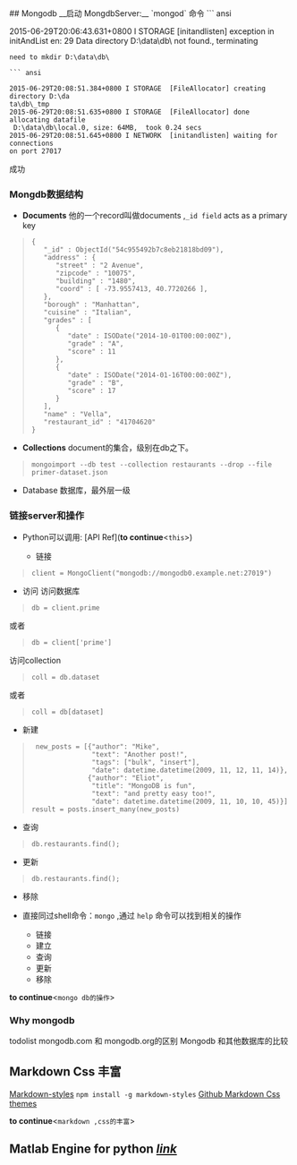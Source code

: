 <link href="http://github.com/yrgoldteeth/darkdowncss/raw/master/darkdown.css"rel="stylesheet"></link> 
## Mongodb
__启动 MongdbServer:__ 
`mongod` 命令
``` ansi

2015-06-29T20:06:43.631+0800 I STORAGE  [initandlisten] exception in initAndList
en: 29 Data directory D:\data\db\ not found., terminating

```
need to mkdir D:\data\db\

``` ansi

2015-06-29T20:08:51.384+0800 I STORAGE  [FileAllocator] creating directory D:\da
ta\db\_tmp
2015-06-29T20:08:51.635+0800 I STORAGE  [FileAllocator] done allocating datafile
 D:\data\db\local.0, size: 64MB,  took 0.24 secs
2015-06-29T20:08:51.645+0800 I NETWORK  [initandlisten] waiting for connections
on port 27017

```
成功
###  Mongdb数据结构
- __Documents__
他的一个record叫做documents ,`_id field` acts as a primary key

>```
>{
>    "_id" : ObjectId("54c955492b7c8eb21818bd09"),
>    "address" : {
>       "street" : "2 Avenue",
>       "zipcode" : "10075",
>       "building" : "1480",
>       "coord" : [ -73.9557413, 40.7720266 ],
>    },
>    "borough" : "Manhattan",
>    "cuisine" : "Italian",
>    "grades" : [
>       {
>          "date" : ISODate("2014-10-01T00:00:00Z"),
>          "grade" : "A",
>          "score" : 11
>       },
>       {
>          "date" : ISODate("2014-01-16T00:00:00Z"),
>          "grade" : "B",
>          "score" : 17
>       }
>    ],
>    "name" : "Vella",
>    "restaurant_id" : "41704620"
> }
>```

- __Collections__
  document的集合，级别在db之下。

> ```
> mongoimport --db test --collection restaurants --drop --file primer-dataset.json
> ```

- Database
  数据库，最外层一级

###  链接server和操作

- Python可以调用: [API Ref](__to continue__<`this`>)

  - 链接

>   ```
>   client = MongoClient("mongodb://mongodb0.example.net:27019")
>   ```

   - 访问
访问数据库

>   ```
>   db = client.prime
>   ```
或者
>   ```
>   db = client['prime']
>   ```

访问collection

> ```
> coll = db.dataset
> ```
或者
> ```
> coll = db[dataset]
> ```
  - 新建
> ```
>  new_posts = [{"author": "Mike",
>                "text": "Another post!",
>                "tags": ["bulk", "insert"],
>                "date": datetime.datetime(2009, 11, 12, 11, 14)},
>               {"author": "Eliot",
>                "title": "MongoDB is fun",
>                "text": "and pretty easy too!",
>                "date": datetime.datetime(2009, 11, 10, 10, 45)}]
>result = posts.insert_many(new_posts)
> ```
  - 查询
> ```
> db.restaurants.find();
> ```
  - 更新
> ```
> db.restaurants.find();
> ```
  - 移除

- 直接同过shell命令：`mongo` ,通过 `help` 命令可以找到相关的操作
   - 链接
   - 建立
   - 查询
   - 更新
   - 移除

__to continue__<`mongo db的操作`>

###  Why mongodb

todolist 
mongodb.com 和 mongodb.org的区别
Mongodb 和其他数据库的比较


## Markdown Css 丰富
[Markdown-styles](https://github.com/mixu/markdown-styles)
`npm install -g markdown-styles`
[Github Markdown Css themes](http://jasonm23.github.io/markdown-css-themes/)

__to continue__<`markdown ,css的丰富`>

## Matlab Engine for python [_link_](http://cn.mathworks.com/help/matlab/matlab-engine-for-python.html)








